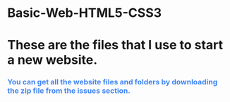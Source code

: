 # Basic-Web-HTML5-CSS3


<h1> These are the files that I use to start a new website.</h1>  

<h3 style="color:#4286f4;">  You can get all the website files and folders by downloading the zip file from the issues section. <h3>
